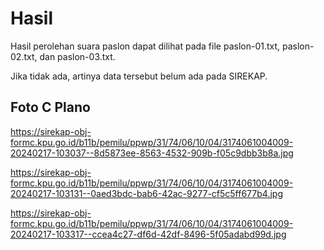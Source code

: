 # Hasil

Hasil perolehan suara paslon dapat dilihat pada file paslon-01.txt, paslon-02.txt, dan paslon-03.txt.

Jika tidak ada, artinya data tersebut belum ada pada SIREKAP.

## Foto C Plano

https://sirekap-obj-formc.kpu.go.id/b11b/pemilu/ppwp/31/74/06/10/04/3174061004009-20240217-103037--8d5873ee-8563-4532-909b-f05c9dbb3b8a.jpg

https://sirekap-obj-formc.kpu.go.id/b11b/pemilu/ppwp/31/74/06/10/04/3174061004009-20240217-103131--0aed3bdc-bab6-42ac-9277-cf5c5ff677b4.jpg

https://sirekap-obj-formc.kpu.go.id/b11b/pemilu/ppwp/31/74/06/10/04/3174061004009-20240217-103317--ccea4c27-df6d-42df-8496-5f05adabd99d.jpg
